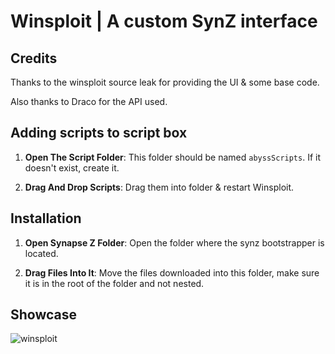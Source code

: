 # Winsploit | A custom SynZ interface

## Credits
Thanks to the winsploit source leak for providing the UI & some base code.

Also thanks to Draco for the API used.

## Adding scripts to script box

1. **Open The Script Folder**: This folder should be named `abyssScripts`. If it doesn't exist, create it.

2. **Drag And Drop Scripts**: Drag them into folder & restart Winsploit.

## Installation

1. **Open Synapse Z Folder**: Open the folder where the synz bootstrapper is located.

2. **Drag Files Into It**: Move the files downloaded into this folder, make sure it is in the root of the folder and not nested.

## Showcase

![winsploit](https://cdn.discordapp.com/attachments/1266427603645108284/1278861034110718123/image.png?ex=66d257a6&is=66d10626&hm=374662853c844d0025611ce31d61475032242c75aaddadf85f7f85dae75dd068&)
